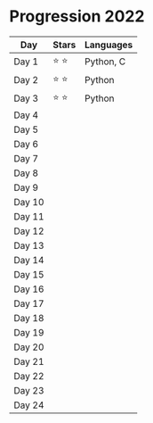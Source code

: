 # Progression 2022

| Day    | Stars         | Languages |
| ------ | ------------- | --------- |
| Day 1  | :star: :star: | Python, C |
| Day 2  | :star: :star: | Python    |
| Day 3  | :star: :star: | Python    |
| Day 4  |               |           |
| Day 5  |               |           |
| Day 6  |               |           |
| Day 7  |               |           |
| Day 8  |               |           |
| Day 9  |               |           |
| Day 10 |               |           |
| Day 11 |               |           |
| Day 12 |               |           |
| Day 13 |               |           |
| Day 14 |               |           |
| Day 15 |               |           |
| Day 16 |               |           |
| Day 17 |               |           |
| Day 18 |               |           |
| Day 19 |               |           |
| Day 20 |               |           |
| Day 21 |               |           |
| Day 22 |               |           |
| Day 23 |               |           |
| Day 24 |               |           |
